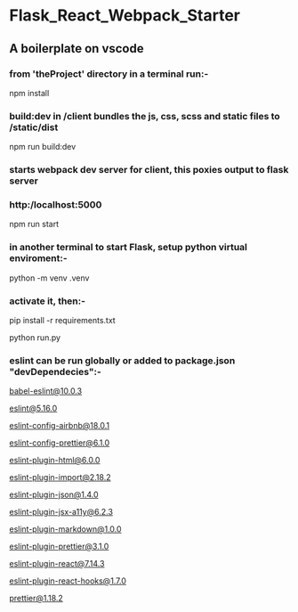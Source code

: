 # Flask_React_Webpack_Starter

## A boilerplate on vscode


### from 'theProject' directory in a terminal run:-

npm install
### build:dev in /client bundles the js, css, scss and static files to /static/dist
npm run build:dev
### starts webpack dev server for client, this poxies output to flask server
### http:/localhost:5000
npm run start


### in another terminal to start Flask, setup python virtual enviroment:-

python -m venv .venv
### activate it, then:-
pip install -r requirements.txt

python run.py


### eslint can be run globally or added to package.json "devDependecies":-
babel-eslint@10.0.3

eslint@5.16.0

eslint-config-airbnb@18.0.1

eslint-config-prettier@6.1.0

eslint-plugin-html@6.0.0

eslint-plugin-import@2.18.2

eslint-plugin-json@1.4.0

eslint-plugin-jsx-a11y@6.2.3

eslint-plugin-markdown@1.0.0

eslint-plugin-prettier@3.1.0

eslint-plugin-react@7.14.3

eslint-plugin-react-hooks@1.7.0

prettier@1.18.2
